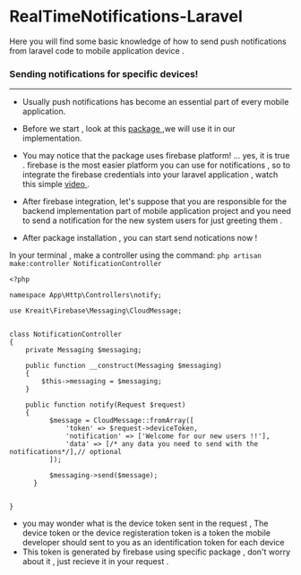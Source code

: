 # RealTimeNotifications-Laravel
Here you will find some basic knowledge of how to send push notifications from laravel code to mobile application device .

### Sending notifications for specific devices! 
_________________________________________________________________________________________________
- Usually push notifications has become an essential part of every mobile application.
- Before we start , look at this [ package ](https://firebase-php.readthedocs.io/en/stable/index.html) ,we will use it in our implementation.

- You may notice that the package uses firebase platform!  ... yes, it is true . firebase is the most easier platform you can use for notifications , so to integrate the firebase credentials into your laravel application , watch this simple [ video ](https://www.youtube.com/watch?v=kCq3tQJi88s&ab_channel=FundaOfWebIT) .
- After firebase integration, let's suppose that you are responsible for the backend implementation part of mobile application project and you need to send a notification for the new system users for just greeting them .
- After package installation , you can start send notications now !

In your terminal , make a controller using the command:
```php artisan make:controller NotificationController```


```
<?php

namespace App\Http\Controllers\notify;

use Kreait\Firebase\Messaging\CloudMessage;


class NotificationController
{
    private Messaging $messaging;

    public function __construct(Messaging $messaging)
    {
        $this->messaging = $messaging;
    }

    public function notify(Request $request)
    {
          $message = CloudMessage::fromArray([
              'token' => $request->deviceToken,
              'notification' => ['Welcome for our new users !!'],
              'data' => [/* any data you need to send with the notifications*/],// optional
          ]);
          
          $messaging->send($message);
      }


}

``` 
- you may wonder what is the device token sent in the request , The device token or the device registeration token is a token the mobile developer should sent to you as an identification token for each device
- This token is generated by firebase using specific package , don't worry about it , just recieve it in your request .
  

 
